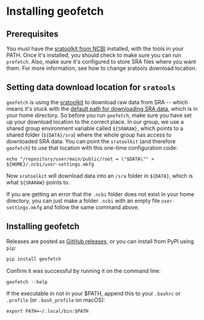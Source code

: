 # Installing geofetch

## Prerequisites

You must have the [sratoolkit from NCBI](https://www.ncbi.nlm.nih.gov/books/NBK158900/) installed, with the tools in your PATH. Once it's installed, you should check to make sure you can run `prefetch`. Also, make sure it's configured to store SRA files where you want them. For more information, see how to change sratools download location.

## Setting data download location for `sratools`

`geofetch` is using the [sratoolkit](https://trace.ncbi.nlm.nih.gov/Traces/sra/?view=toolkit_doc&f=std) to download raw data from SRA -- which means it's stuck with the [default path for downloading SRA data](http://databio.org/posts/downloading_sra_data.html), which is in your home directory. So before you run `geofetch`, make sure you have set up your download location to the correct place. In our group, we use a shared group environment variable called `${SRARAW}`, which points to a shared folder (`${DATA}/sra`) where the whole group has access to downloaded SRA data. You can point the `sratoolkit` (and therefore `geofetch`) to use that location with this one-time configuration code:

```
echo "/repository/user/main/public/root = \"$DATA\"" > ${HOME}/.ncbi/user-settings.mkfg
```

Now `sratoolkit` will download data into an `/sra` folder in `${DATA}`, which is what `${SRARAW}` points to.

If you are getting an error that the `.ncbi` folder does not exist in your home directory, you can just make a folder `.ncbi` with an empty file `user-settings.mkfg` and follow the same command above.

## Installing geofetch

Releases are posted as [GitHub releases](https://github.com/pepkit/geofetch/releases), or you can install from PyPI using `pip`:

```bash
pip install geofetch
```

Confirm it was successful by running it on the command line:

```console
geofetch --help
```

If the executable in not in your $PATH, append this to your `.bashrc` or `.profile` (or `.bash_profile` on macOS):

```
export PATH=~/.local/bin:$PATH
```
